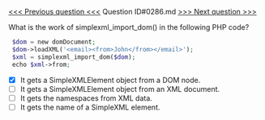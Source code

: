 [<<< Previous question <<<](0285.md)  Question ID#0286.md  [>>> Next question >>>](0287.md) 

What is the work of simplexml_import_dom() in the following PHP code?
```php
 $dom = new domDocument;
 $dom->loadXML('<email><from>John</from></email>');
 $xml = simplexml_import_dom($dom);
 echo $xml->from;
```

- [x] It gets a SimpleXMLElement object from a DOM node.
- [ ] It gets a SimpleXMLElement object from an XML document.
- [ ] It gets the namespaces from XML data.
- [ ] It gets the name of a SimpleXML element.
